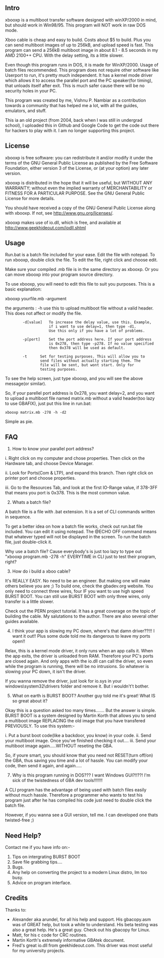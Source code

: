 ## Intro

xbooxp is a multiboot transfer software designed with winXP/2000 in mind, but 
should work in Win98/95. This program will NOT work in raw DOS mode.

Xboo cable is cheap and easy to build. Costs about $5 to build. Plus you can send 
multiboot images of up to 256kB, and upload speed is fast. This program can send a 256kB
multiboot image in about 8.1 - 8.5 seconds in my AMD 2100++ CPU. With the delay 
setting, its a little slower.

Even though this program runs in DOS, it is made for WinXP/2000. Usage of batch files
recommended. This program does not require other software like Userport to run, it's 
pretty much independent. It has a kernel mode driver which allows it to access the parallel 
port and the PC speaker(for timing), that unloads itself after exit. This is much safer 
cause there will be no security holes in your PC.

This program was created by me, Vishnu P. Nambiar as a contribution towards a community that has helped me a lot,
with all the guides, emulators, and stuff.

This ia an old project (from 2004, back when I was still in undergrad school), I uploaded this in Github and Google Code
to get the code out there for hackers to play with it. I am no longer supporting this project.


## License

xbooxp is free software: you can redistribute it and/or modify
it under the terms of the GNU General Public License as published by
the Free Software Foundation, either version 3 of the License, or
(at your option) any later version.

xbooxp is distributed in the hope that it will be useful,
but WITHOUT ANY WARRANTY; without even the implied warranty of
MERCHANTABILITY or FITNESS FOR A PARTICULAR PURPOSE.  See the
GNU General Public License for more details.

You should have received a copy of the GNU General Public License
along with xbooxp.  If not, see <http://www.gnu.org/licenses/>.

xbooxp makes use of io.dll, which is free, and available at
http://www.geekhideout.com/iodll.shtml


## Usage

Run.bat is a batch file included for your ease. Edit the file with notepad. To run xbooxp, double 
click the file. To edit the file, right click and choose edit.

Make sure your compiled .mb file is in the same directory as xbooxp. Or you can move xbooxp into
your program source directory.

To use xbooxp, you will need to edit this file to suit you purposes. This is a basic explanation:

xbooxp yourfile.mb -argument

the arguments :
			-h		use this to upload multiboot file without a valid
					header. This does not affect or modify the file.

			-d[value]	To increase the delay value, use this. Example,
						if i want to use delay=1, then type -d1.
						Use this only if you have a lot of problems.

			-p[port]	Set the port address here. If your port address
						is 0x278, then type -p278. If no value specified
						then 0x378 will be used as default.

			-t		Set for testing purposes. This will allow you to 
					send files without actually starting them. The
					file will be sent, but wont start. Only for
					testing purposes.


To see the help screen, just type xbooxp, and you will see the above message(or similar).

So, if your parellel port address is 0x278, you want delay=2, and you want to upload a multiboot file 
named matrix.mb without a valid header(too lazy to use GBAFIX), just put this line in run.bat:

	xbooxp matrix.mb -278 -h -d2

Simple as pie.


## FAQ

1. How to know your parallel port address?

i.   Right click on my computer and chose properties. Then click on the Hardware tab, and 
     choose Device Manager.

ii.  Look for Ports(Com & LTP), and expand this branch. Then right click on printer port and 
     choose properties.

iii. Go to the Resources Tab, and look at the first IO-Range value, if 378-3FF that means you 
     port is 0x378. This is the most common value.


2. Whats a batch file?

A batch file is a file with .bat extension. It is a set of CLI commands written in sequence.

To get a better idea on how a batch file works, check out run.bat file included. You can 
edit it using notepad. The @ECHO OFF command means that whatever typed will not be displayed 
in the screen. To run the batch file, just double-click it.

Why use a batch file? Cause everybody's is just too lazy to type out "xbooxp program.mb -278 -h" 
EVERYTIME in CLI just to test their program, right?


3. How do i build a xboo cable?

It's REALLY EASY.
No need to be an engineer. But making one will make others believe you are        ;)
To build one, check the gbadev.org website. You only need to connect three wires, 
four IF you want to use high speed BURST BOOT. You can still use BURST BOOT with only three 
wires, only transfer is a little slower.

Check out the PERN project tutorial. It has a great coverage on the topic of building
the cable. My salutations to the author. There are also several other guides available.

4. I think your app is slowing my PC down, where's that damn driver??!!! I want it out!!
Plus some dude told me its dangerous to leave my ports open!!

Relax, this is a kernel mode driver, it only runs when an app calls it. When the app
exits, the driver is unloaded from RAM. Therefore your PC's ports are closed again. And 
only apps with the io.dll can call the driver, so even while the program is running, there 
will be no intrusions. So whatever is slowing your PC down, it isn't the driver.

If you wanna remove the driver, just look for io.sys in your windows\system32\drivers folder
and remove it. But i wouldn't't bother.


5. What on earth is BURST BOOT? Another guy told me it's great! What IS so great about it?

Okay this is a question asked too many times.......
But the answer is simple. BURST BOOT is a system designed by Martin Korth that allows you to
send a multiboot image REPLACING the old image that you have transfered PREVIOUSLY. To use this
system:-

i.   Put a burst boot code(like a backdoor, you know) in your code.
ii.  Send your multiboot image. Once you've finished checking it out....
iii. Send your multiboot image again.....WITHOUT reseting the GBA.

So, if youre smart, you should know that you need not RESET(turn off/on) the GBA, thus 
saving you time and a lot of hassle. You can modify your code, then send it again, 
and again.....


7. Why is this program running in DOS??? I want Windows GUI?!!??! I'm sick of the
twistedness of GBA dev tools!!!!!!!

A CLI program has the advantage of being used with batch files easily without much hassle.
Therefore a programmer who wants to test his program just after he has compiled his code 
just need to double click the batch file.

However, if you wanna see a GUI version, tell me. I can developed one thats twisted-free  ;)


## Need Help?

Contact me if you have info on:-
1. Tips on intergrating BURST BOOT
2. Save file grabbing tips....
3. Bugs.
4. Any help on converting the project to a modern Linux distro, Im too busy.
5. Advice on program interface.


## Credits

Thanks to:
- Alexander aka arundel, for all his help and support. His gbacopy.asm was of GREAT help, but took a while to understand. His beta testing was also a great help. He's a great guy. Check out his gbacopy for Linux.
- Matt, for his c code for CRC routines.
- Martin Korth's extremely informative GBAtek document.
- Fred's great io.dll from geekhideout.com. This driver was most useful for my university projects.

